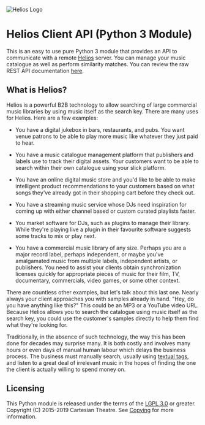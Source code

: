 ![Helios Logo](https://heliosmusic.io/application/files/4615/2807/9653/Helios-Logo.png "Philadelphia's Magic Gardens")

# Helios Client API (Python 3 Module)

This is an easy to use pure Python 3 module that provides an API to communicate with a remote [Helios](https://www.heliosmusic.io) server. You can manage your music catalogue as well as perform similarity matches. You can review the raw REST API documentation [here](https://www.heliosmusic.io/api.html).

## What is Helios?

Helios is a powerful B2B technology to allow searching of large commercial music libraries by using music itself as the search key. There are many uses for Helios. Here are a few examples:

- You have a digital jukebox in bars, restaurants, and pubs. You want venue patrons to be able to play more music like whatever they just paid to hear.

- You have a music catalogue management platform that publishers and labels use to track their digital assets. Your customers want to be able to search within their own catalogue using your slick platform.

- You have an online digital music store and you'd like to be able to make intelligent product recommendations to your customers based on what songs they've already got in their shopping cart before they check out.

- You have a streaming music service whose DJs need inspiration for coming up with either channel based or custom curated playlists faster.

- You market software for DJs, such as plugins to manage their library. While they're playing live a plugin in their favourite software suggests some tracks to mix or play next.

- You have a commercial music library of any size. Perhaps you are a major record label, perhaps independent, or maybe you've amalgamated music from multiple labels, independent artists, or publishers. You need to assist your clients obtain synchronization licenses quickly for appropriate pieces of music for their film, TV, documentary, commercials, video games, or some other context.

There are countless other examples, but let's talk about this last one. Nearly always your client approaches you with samples already in hand. "Hey, do you have anything like this?" This could be an MP3 or a YouTube video URL. Because Helios allows you to search the catalogue using music itself as the search key, you could use the customer's samples directly to help them find what they're looking for.

Traditionally, in the absence of such technology, the way this has been done for decades may surprise many. It is both costly and involves many hours or even days of manual human labour which delays the business process. The business must manually search, usually using [textual tags](https://heliosmusic.io/index.php/faq#tagging), and listen to a great deal of irrelevant music in the hopes of finding the one the client is actually willing to spend money on.

## Licensing

This Python module is released under the terms of the [LGPL 3.0](https://www.gnu.org/licenses/lgpl-3.0.html) or greater. Copyright (C) 2015-2019 Cartesian Theatre. See [Copying](./Copying) for more information.
